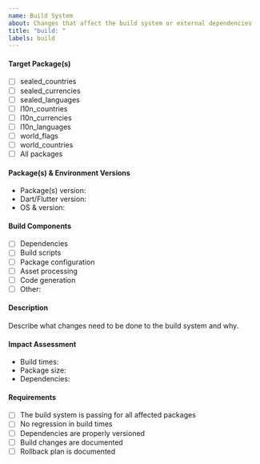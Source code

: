 ```yaml
---
name: Build System
about: Changes that affect the build system or external dependencies
title: "build: "
labels: build
---
```


#### Target Package(s)

<!-- Please check the package(s) affected by build changes -->

- [ ] sealed_countries
- [ ] sealed_currencies
- [ ] sealed_languages
- [ ] l10n_countries
- [ ] l10n_currencies
- [ ] l10n_languages
- [ ] world_flags
- [ ] world_countries
- [ ] All packages

#### Package(s) & Environment Versions

- Package(s) version: <!-- e.g. v1.2.3 -->
- Dart/Flutter version: <!-- e.g. Dart 3.6.0 / Flutter 3.19.0 -->
- OS & version: <!-- e.g. macOS 14.3.1, Windows 11, Ubuntu 22.04 -->

#### Build Components

<!-- Check all that apply -->

- [ ] Dependencies
- [ ] Build scripts
- [ ] Package configuration
- [ ] Asset processing
- [ ] Code generation
- [ ] Other: <!-- specify -->

#### Description

Describe what changes need to be done to the build system and why.

#### Impact Assessment

<!-- Describe the impact on -->

- Build times: <!-- e.g. "Expected 10% faster builds" -->
- Package size: <!-- e.g. "Reduced by ~2MB" -->
- Dependencies: <!-- e.g. "Upgrading to latest stable versions" -->

#### Requirements

- [ ] The build system is passing for all affected packages
- [ ] No regression in build times
- [ ] Dependencies are properly versioned
- [ ] Build changes are documented
- [ ] Rollback plan is documented

